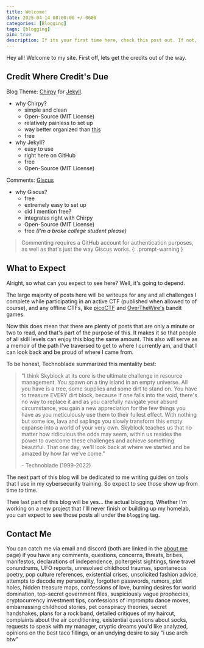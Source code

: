 ```yaml
---
title: Welcome!
date: 2025-04-14 08:00:00 +/-0600
categories: [Blogging]
tags: [blogging]
pin: true
description: If its your first time here, check this post out. If not, do it again!
---
```


Hey all! Welcome to my site. First off, lets get the credits out of the way.

## Credit Where Credit's Due
Blog Theme: [Chirpy](https://github.com/cotes2020/jekyll-theme-chirpy) for [Jekyll](https://jekyllrb.com/).
- why Chirpy?
  - simple and clean
  - Open-Source (MIT License)
  - relatively painless to set up
  - way better organized than [this](https://web.archive.org/web/20250309042128/https://slavetomints.github.io/)
  - free
- why Jekyll?
  - easy to use
  - right here on GitHub
  - free
  - Open-Source (MIT License)

Comments: [Giscus](https://giscus.app/)
- why Giscus?
  - free
  - extremely easy to set up
  - did I mention free?
  - integrates right with Chirpy
  - Open-Source (MIT License)
  - free *(I'm a broke college student please)*

> Commenting requires a GitHub account for authentication purposes, as well as that's just the way Giscus works.
{: .prompt-warning }


## What to Expect

Alright, so what can you expect to see here? Well, it's going to depend.

The large majority of posts here will be writeups for any and all challenges I complete while participating in an active CTF (published when allowed to of course), and any offline CTFs, like [picoCTF](https://www.picoctf.org/) and [OverTheWire's](https://overthewire.org/) bandit games.

Now this does mean that there are plenty of posts that are only a minute or two to read, and that's part of the purpose of this. It makes it so that people of all skill levels can enjoy this blog the same amount. This also will serve as a memoir of the path I've traversed to get to where I currently am, and that I can look back and be proud of where I came from. 

To be honest, Technoblade summarized this mentality best:

> "I think Skyblock at its core is the ultimate challenge in resource management. You spawn on a tiny island in an empty universe. All you have is a tree, some supplies and some dirt to stand on. You have to treasure EVERY dirt block, because if one falls into the void, there's no way to replace it and as you carefully navigate your absurd circumstance, you gain a new appreciation for the few things you have as you meticulously use them to their fullest effect. With nothing but some ice, lava and saplings you slowly transform this empty expanse into a world of your very own. Skyblock teaches us that no matter how ridiculous the odds may seem, within us resides the power to overcome these challenges and achieve something beautiful. That one day, we'll look back at where we started and be amazed by how far we've come."
>
> &#45; Technoblade (1999-2022)

The next part of this blog will be dedicated to me writing guides on tools that I use in my cybersecurity training. So expect to see those show up from time to time.

Thee last part of this blog will be yes... the actual blogging. Whether I'm working on a new project that I'lll never finish or building up my homelab, you can expect to see those posts all under the `blogging` tag.

## Contact Me
You can catch me via email and discord (both are linked in the [about me](https://slavetomints.github.io/about) page) if you have any comments, questions, concerns, threats, bribes, manifestos, declarations of independence, poltergeist sightings, time travel conundrums, UFO reports, unresolved childhood traumas, spontaneous poetry, pop culture references, existential crises, unsolicited fashion advice, attempts to decode my personality, forgotten passwords,
rumors, plot holes, hidden treasure maps, confessions of love, burning desires for world domination, top-secret government files,
suspiciously vague prophecies, cryptocurrency investment tips,
confessions of impromptu dance moves, embarrassing childhood stories,
pet conspiracy theories, secret handshakes, plans for a rock band, detailed critiques of my haircut, complaints about the air conditioning, existential questions about socks, requests to speak with my manager, cryptic dreams you'd like analyzed, opinions on the best taco fillings, or an undying desire to say "i use arch btw"